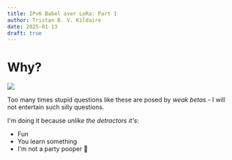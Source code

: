 ```yaml
---
title: IPv6 Babel over LoRa: Part 1
author: Tristan B. V. Kildaire
date: 2025-01-13
draft: true
---
```


# Why?

![](ipv6_lora_part1/gfy.jpeg)

Too many times stupid questions like these are posed by _weak betas_ - I will not entertain such silly questions.

I'm doing it because _unlike the detractors it's_:

* Fun
* You learn something
* I'm not a party pooper 💩️